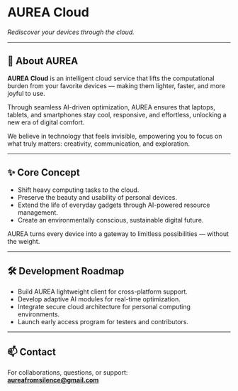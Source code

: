# AUREA Cloud

_Rediscover your devices through the cloud._

---

## 🌿 About AUREA

**AUREA Cloud** is an intelligent cloud service that lifts the computational burden from your favorite devices — making them lighter, faster, and more joyful to use.

Through seamless AI-driven optimization, AUREA ensures that laptops, tablets, and smartphones stay cool, responsive, and effortless, unlocking a new era of digital comfort.

We believe in technology that feels invisible, empowering you to focus on what truly matters: creativity, communication, and exploration.

---

## ✨ Core Concept

- Shift heavy computing tasks to the cloud.
- Preserve the beauty and usability of personal devices.
- Extend the life of everyday gadgets through AI-powered resource management.
- Create an environmentally conscious, sustainable digital future.

AUREA turns every device into a gateway to limitless possibilities — without the weight.

---

## 🛠 Development Roadmap

- Build AUREA lightweight client for cross-platform support.
- Develop adaptive AI modules for real-time optimization.
- Integrate secure cloud architecture for personal computing environments.
- Launch early access program for testers and contributors.

---

## 📫 Contact

For collaborations, questions, or support:  
**aureafromsilence@gmail.com**
